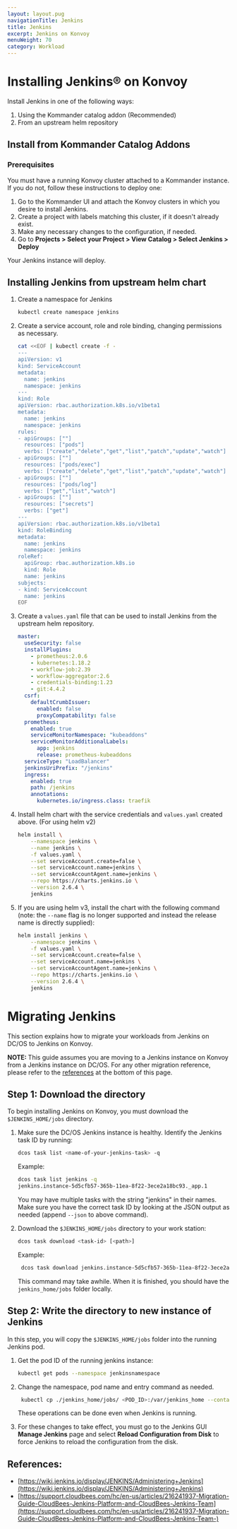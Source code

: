 ```yaml
---
layout: layout.pug
navigationTitle: Jenkins
title: Jenkins
excerpt: Jenkins on Konvoy
menuWeight: 70
category: Workload
---
```


# Installing Jenkins&reg; on Konvoy

Install Jenkins in one of the following ways:

1. Using the Kommander catalog addon (Recommended)
2. From an upstream helm repository

## Install from Kommander Catalog Addons

### Prerequisites

You must have a running Konvoy cluster attached to a Kommander instance. If you do not, follow these instructions to deploy one:

1. Go to the Kommander UI and attach the Konvoy clusters in which you desire to install Jenkins.
1. Create a project with labels matching this cluster, if it doesn't already exist.
1. Make any necessary changes to the configuration, if needed.
1. Go to **Projects > Select your Project > View Catalog > Select Jenkins > Deploy** 

Your Jenkins instance will deploy.

## Installing Jenkins from upstream helm chart

1. Create a namespace for Jenkins 

    ```bash
    kubectl create namespace jenkins
    ```

1. Create a service account, role and role binding, changing permissions as necessary.

    ```bash
    cat <<EOF | kubectl create -f -
    ---
    apiVersion: v1
    kind: ServiceAccount
    metadata:
      name: jenkins
      namespace: jenkins
    ---
    kind: Role
    apiVersion: rbac.authorization.k8s.io/v1beta1
    metadata:
      name: jenkins
      namespace: jenkins
    rules:
    - apiGroups: [""]
      resources: ["pods"]
      verbs: ["create","delete","get","list","patch","update","watch"]
    - apiGroups: [""]
      resources: ["pods/exec"]
      verbs: ["create","delete","get","list","patch","update","watch"]
    - apiGroups: [""]
      resources: ["pods/log"]
      verbs: ["get","list","watch"]
    - apiGroups: [""]
      resources: ["secrets"]
      verbs: ["get"]
    ---
    apiVersion: rbac.authorization.k8s.io/v1beta1
    kind: RoleBinding
    metadata:
      name: jenkins
      namespace: jenkins
    roleRef:
      apiGroup: rbac.authorization.k8s.io
      kind: Role
      name: jenkins
    subjects:
    - kind: ServiceAccount
      name: jenkins
    EOF
    ```

1. Create a `values.yaml` file that can be used to install Jenkins from the upstream helm repository.

    ```yaml
    master:
      useSecurity: false
      installPlugins:
        - prometheus:2.0.6
        - kubernetes:1.18.2
        - workflow-job:2.39
        - workflow-aggregator:2.6
        - credentials-binding:1.23
        - git:4.4.2
      csrf:
        defaultCrumbIssuer:
          enabled: false
          proxyCompatability: false
      prometheus:
        enabled: true
        serviceMonitorNamespace: "kubeaddons"
        serviceMonitorAdditionalLabels:
          app: jenkins
          release: prometheus-kubeaddons
      serviceType: "LoadBalancer"
      jenkinsUriPrefix: "/jenkins"
      ingress:
        enabled: true
        path: /jenkins
        annotations:
          kubernetes.io/ingress.class: traefik
    ```

1. Install helm chart with the service credentials and `values.yaml` created above. (For using helm v2)

    ```bash
    helm install \
        --namespace jenkins \
        --name jenkins \
        -f values.yaml \
        --set serviceAccount.create=false \
        --set serviceAccount.name=jenkins \
        --set serviceAccountAgent.name=jenkins \
        --repo https://charts.jenkins.io \
        --version 2.6.4 \
        jenkins
    ```

1. If you are using helm v3, install the chart with the following command (note: the `--name` flag is no longer supported and instead the release name is directly supplied):

    ```bash
    helm install jenkins \
        --namespace jenkins \
        -f values.yaml \
        --set serviceAccount.create=false \
        --set serviceAccount.name=jenkins \
        --set serviceAccountAgent.name=jenkins \
        --repo https://charts.jenkins.io \
        --version 2.6.4 \
        jenkins
    ```

# Migrating Jenkins

This section explains how to migrate your workloads from Jenkins on DC/OS to Jenkins on Konvoy.

<p class="message--note"><strong>NOTE: </strong>This guide assumes you are moving to a Jenkins instance on Konvoy from a Jenkins instance on DC/OS. For any other migration reference, please refer to the <a href="#references">references</a> at the bottom of this page.</p>

## Step 1: Download the directory
To begin installing Jenkins on Konvoy, you must download the `$JENKINS_HOME/jobs` directory.

1. Make sure the DC/OS Jenkins instance is healthy. Identify the Jenkins task ID by running:

    ```bash
    dcos task list <name-of-your-jenkins-task> -q
    ```

    Example:

    ```bash
    dcos task list jenkins -q
    jenkins.instance-5d5cfb57-365b-11ea-8f22-3ece2a18bc93._app.1
    ```

    You may have multiple tasks with the string "jenkins" in their names. Make sure you have the correct task ID by looking at the JSON output as needed (append `--json` to above command).

1. Download the `$JENKINS_HOME/jobs` directory to your work station:

    ```bash
    dcos task download <task-id> [<path>]
    ```

    Example:
    ```bash
     dcos task download jenkins.instance-5d5cfb57-365b-11ea-8f22-3ece2a18bc93._app.1 jenkins_home/jobs --target-dir=$(pwd)/jenkins_home
    ```

    This command may take awhile. When it is finished, you should have the `jenkins_home/jobs` folder locally.

## Step 2: Write the directory to new instance of Jenkins

In this step, you will copy the `$JENKINS_HOME/jobs` folder into the running Jenkins pod.

1. Get the pod ID of the running jenkins instance:

    ```bash
    kubectl get pods --namespace jenkinsnamespace
    ```
1. Change the namespace, pod name and entry command as needed.
    ```bash
     kubectl cp ./jenkins_home/jobs/ <POD_ID>:/var/jenkins_home --container jenkins --namespace jenkinsnamespace
    ```

    These operations can be done even when Jenkins is running. 

1. For these changes to take effect, you must go to the Jenkins GUI **Manage Jenkins** page and select **Reload Configuration from Disk** to force Jenkins to reload the configuration from the disk.

<a id="references"></a>
## References:

- [https://wiki.jenkins.io/display/JENKINS/Administering+Jenkins](https://wiki.jenkins.io/display/JENKINS/Administering+Jenkins)
- [https://support.cloudbees.com/hc/en-us/articles/216241937-Migration-Guide-CloudBees-Jenkins-Platform-and-CloudBees-Jenkins-Team](https://support.cloudbees.com/hc/en-us/articles/216241937-Migration-Guide-CloudBees-Jenkins-Platform-and-CloudBees-Jenkins-Team-)
